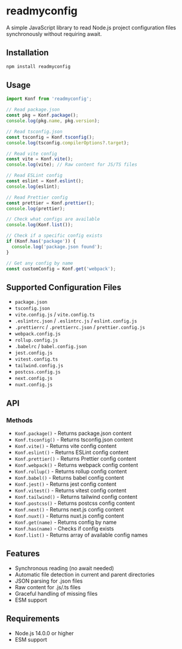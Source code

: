 # readmyconfig

A simple JavaScript library to read Node.js project configuration files synchronously without requiring await.

## Installation

```bash
npm install readmyconfig
```

## Usage

```javascript
import Konf from 'readmyconfig';

// Read package.json
const pkg = Konf.package();
console.log(pkg.name, pkg.version);

// Read tsconfig.json
const tsconfig = Konf.tsconfig();
console.log(tsconfig.compilerOptions?.target);

// Read vite config
const vite = Konf.vite();
console.log(vite); // Raw content for JS/TS files

// Read ESLint config
const eslint = Konf.eslint();
console.log(eslint);

// Read Prettier config
const prettier = Konf.prettier();
console.log(prettier);

// Check what configs are available
console.log(Konf.list());

// Check if a specific config exists
if (Konf.has('package')) {
  console.log('package.json found');
}

// Get any config by name
const customConfig = Konf.get('webpack');
```

## Supported Configuration Files

- `package.json`
- `tsconfig.json`
- `vite.config.js` / `vite.config.ts`
- `.eslintrc.json` / `.eslintrc.js` / `eslint.config.js`
- `.prettierrc` / `.prettierrc.json` / `prettier.config.js`
- `webpack.config.js`
- `rollup.config.js`
- `.babelrc` / `babel.config.json`
- `jest.config.js`
- `vitest.config.ts`
- `tailwind.config.js`
- `postcss.config.js`
- `next.config.js`
- `nuxt.config.js`

## API

### Methods

- `Konf.package()` - Returns package.json content
- `Konf.tsconfig()` - Returns tsconfig.json content
- `Konf.vite()` - Returns vite config content
- `Konf.eslint()` - Returns ESLint config content
- `Konf.prettier()` - Returns Prettier config content
- `Konf.webpack()` - Returns webpack config content
- `Konf.rollup()` - Returns rollup config content
- `Konf.babel()` - Returns babel config content
- `Konf.jest()` - Returns jest config content
- `Konf.vitest()` - Returns vitest config content
- `Konf.tailwind()` - Returns tailwind config content
- `Konf.postcss()` - Returns postcss config content
- `Konf.next()` - Returns next.js config content
- `Konf.nuxt()` - Returns nuxt.js config content
- `Konf.get(name)` - Returns config by name
- `Konf.has(name)` - Checks if config exists
- `Konf.list()` - Returns array of available config names

## Features

- Synchronous reading (no await needed)
- Automatic file detection in current and parent directories
- JSON parsing for .json files
- Raw content for .js/.ts files
- Graceful handling of missing files
- ESM support

## Requirements

- Node.js 14.0.0 or higher
- ESM support
